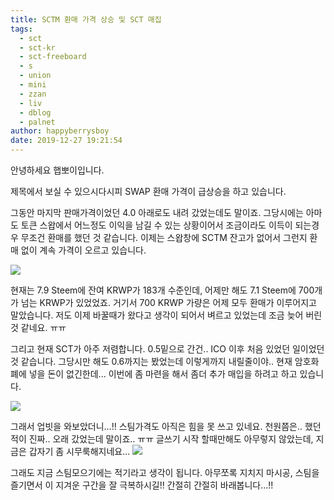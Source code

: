 ```yaml
---
title: SCTM 환매 가격 상승 및 SCT 매집
tags:
  - sct
  - sct-kr
  - sct-freeboard
  - s
  - union
  - mini
  - zzan
  - liv
  - dblog
  - palnet
author: happyberrysboy
date: 2019-12-27 19:21:54
---
```


안녕하세요 햅뽀이입니다.

제목에서 보실 수 있으시다시피 SWAP 환매 가격이 급상승을 하고 있습니다. 

그동안 마지막 판매가격이었던 4.0 아래로도 내려 갔었는데도 말이죠. 그당시에는 아마도 토큰 스왑에서 어느정도 이익을 남길 수 있는 상황이어서 조금이라도 이득이 되는경우 무조건 환매를 했던 것 같습니다. 이제는 스왑창에 SCTM 잔고가 없어서 그런지 환매 없이 계속 가격이 오르고 있습니다. 

![](https://cdn.steemitimages.com/DQmfFay5EpKCwCQ4JSwQNwhcecy6LqFcLcwPsw348911NMo/image.png)

현재는 7.9 Steem에 잔여 KRWP가 183개 수준인데, 어제만 해도 7.1 Steem에 700개가 넘는 KRWP가 있었었죠. 거기서 700 KRWP 가량은 어제 모두 환매가 이루어지고 말았습니다. 저도 이제 바꿀때가 왔다고 생각이 되어서 벼르고 있었는데 조금 늦어 버린것 같네요. ㅠㅠ

그리고 현재 SCT가 아주 저렴합니다. 0.5밑으로 간건.. ICO 이후 처음 있었던 일이었던 것 같습니다. 그당시만 해도 0.6까지는 봤었는데 이렇게까지 내릴줄이야.. 현재 암호화폐에 넣을 돈이 없긴한데... 이번에 좀 마련을 해서 좀더 추가 매입을 하려고 하고 있습니다.

![](https://cdn.steemitimages.com/DQmdoR9wkajerND7ZLTQgTTb6XJDvrkvhNJtZ4CcRbW8EHt/image.png)


그래서 업빗을 와보았더니...!! 스팀가격도 아직은 힘을 못 쓰고 있네요. 천원쯤은.. 했던적이 진짜.. 오래 갔었는데 말이죠.. ㅠㅠ 글쓰기 시작 할때만해도 아무렇지 않았는데, 지금은 갑자기 좀 시무룩해지네요... 
![](https://cdn.steemitimages.com/DQmREe7GpgnvtXK1ohpdZyRPpUybgygex9yqpL3uSKyd7tp/image.png)

그래도 지금 스팀모으기에는 적기라고 생각이 됩니다. 아무쪼록 지치지 마시공, 스팀을 즐기면서 이 지겨운 구간을 잘 극복하시길!! 간절히 간절히 바래봅니다...!!